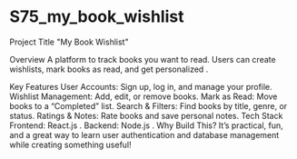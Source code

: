 # S75_my_book_wishlist
Project Title
"My Book Wishlist"

Overview
A platform to track books you want to read. Users can create wishlists, mark books as read, and get personalized .

Key Features
User Accounts: Sign up, log in, and manage your profile.
Wishlist Management: Add, edit, or remove books.
Mark as Read: Move books to a “Completed” list.
Search & Filters: Find books by title, genre, or status.
Ratings & Notes: Rate books and save personal notes.
Tech Stack
Frontend: React.js .
Backend: Node.js .
Why Build This?
It’s practical, fun, and a great way to learn user authentication and database management while creating something useful!
